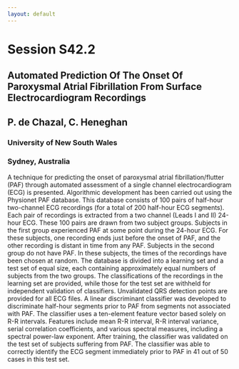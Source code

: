 ```yaml
---
layout: default
---
```


# Session S42.2

## Automated Prediction Of The Onset Of Paroxysmal Atrial Fibrillation From Surface Electrocardiogram Recordings
## P. de Chazal, C. Heneghan

### University of New South Wales
### Sydney, Australia

A technique for predicting the onset of paroxysmal atrial
fibrillation/flutter (PAF) through automated assessment of a single
channel electrocardiogram (ECG) is presented. Algorithmic development
has been carried out using the Physionet PAF database. This database
consists of 100 pairs of half-hour two-channel ECG recordings (for a
total of 200 half-hour ECG segments). Each pair of recordings is
extracted from a two channel (Leads I and II) 24-hour ECG. These 100
pairs are drawn from two subject groups. Subjects in the first group
experienced PAF at some point during the 24-hour ECG. For these
subjects, one recording ends just before the onset of PAF, and the
other recording is distant in time from any PAF. Subjects in the
second group do not have PAF. In these subjects, the times of the
recordings have been chosen at random. The database is divided into a
learning set and a test set of equal size, each containing
approximately equal numbers of subjects from the two groups. The
classifications of the recordings in the learning set are provided,
while those for the test set are withheld for independent validation
of classifiers. Unvalidated QRS detection points are provided for all
ECG files. A linear discriminant classifier was developed to
discriminate half-hour segments prior to PAF from segments not
associated with PAF. The classifier uses a ten-element feature vector
based solely on R-R intervals. Features include mean R-R interval, R-R
interval variance, serial correlation coefficients, and various
spectral measures, including a spectral power-law exponent. After
training, the classifier was validated on the test set of subjects
suffering from PAF. The classifier was able to correctly identify the
ECG segment immediately prior to PAF in 41 out of 50 cases in this
test set.
